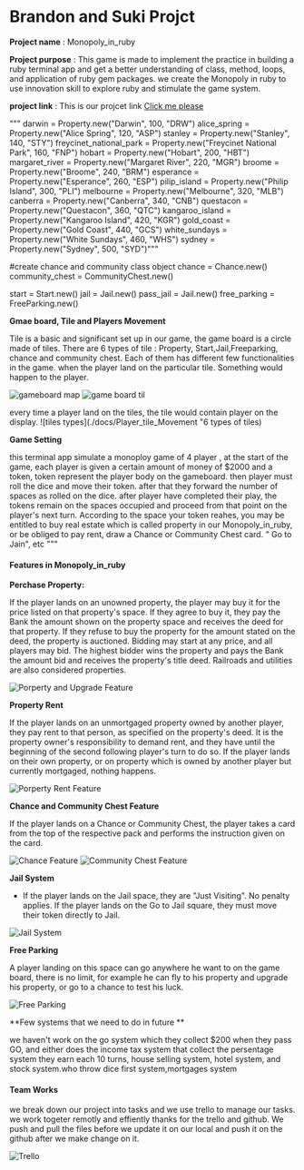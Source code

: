 # Brandon and Suki Projct

**Project name** : Monopoly_in_ruby

**Project purpose** : This game is made to implement the practice in building a ruby terminal app and get a better understanding                                       of class, method, loops, and application of ruby gem packages.  we create the Monopoly in ruby to use innovation skill to explore ruby and stimulate the game system.

**project link** : This is our projcet link [Click me please](.)

"""
darwin = Property.new("Darwin", 100, "DRW")
alice_spring = Property.new("Alice Spring", 120, "ASP")
stanley = Property.new("Stanley", 140, "STY")
freycinet_national_park = Property.new("Freycinet National Park", 160, "FNP")
hobart = Property.new("Hobart", 200, "HBT")
margaret_river = Property.new("Margaret River", 220, "MGR")
broome = Property.new("Broome", 240, "BRM")
esperance = Property.new("Esperance", 260, "ESP")
pilip_island = Property.new("Philip Island", 300, "PLI")
melbourne = Property.new("Melbourne", 320, "MLB")
canberra = Property.new("Canberra", 340, "CNB")
questacon = Property.new("Questacon", 360, "QTC")
kangaroo_island = Property.new("Kangaroo Island", 420, "KGR")
gold_coast = Property.new("Gold Coast", 440, "GCS")
white_sundays = Property.new("White Sundays", 460, "WHS")
sydney = Property.new("Sydney", 500, "SYD")"""

#create chance and community class object 
chance = Chance.new() 
community_chest = CommunityChest.new() 

start = Start.new() 
jail = Jail.new() 
pass_jail = Jail.new() 
free_parking = FreeParking.new() 


**Gmae board, Tile and Players Movement**

Tile is a basic and significant set up in our game, the game board is a circle made of tiles. There are 6 types of tile : Property, Start,Jail,Freeparking, chance and community chest. Each of them has different few functionalities in the game. when the player land on the particular tile. Something would happen to the player. 



![gameboard map](./docs/Chance_Community_Map.png "game board map")
![game board til](./docs/gameboard_tiles.png "game board tile")

every time a player land on the tiles, the tile would contain player on the display. 
![tiles types](./docs/Player_tile_Movement "6 types of tiles) 

**Game Setting**

this terminal app simulate a monoploy game of 4 player , at the start of the game, each player is given a certain amount of money of $2000 and a token, token represent the player body on the gameboard. then player must roll the dice and move their token. after that they forward the number of spaces as  rolled on the dice. after player have completed their play, the tokens remain on the spaces occupied and proceed from that point on the player's next turn.
    According to the space your token reahes, you may be entitled to buy real estate which is called property in our Monopoly_in_ruby, or be obliged to pay rent, draw a Chance or Community Chest card. " Go to Jain", etc """

#### Features in Monopoly_in_ruby

**Perchase Property:**

   If the player lands on an unowned property, the player may buy it for the price listed on that property's space. If they agree to buy it, they pay the Bank the amount shown on the property space and receives the deed for that property. If they refuse to buy the property for the amount stated on the deed, the property is auctioned. Bidding may start at any price, and all players may bid. The highest bidder wins the property and pays the Bank the amount bid and receives the property's title deed. Railroads and utilities are also considered properties.

![Porperty and Upgrade Feature](./docs/Property_class_upgrade_feature.png)

**Property Rent**

   If the player lands on an unmortgaged property owned by another player, they pay rent to that person, as specified on the property's deed. It is the property owner's responsibility to demand rent, and they have until the beginning of the second following player's turn to do so.
   If the player lands on their own property, or on property which is owned by another player but currently mortgaged, nothing happens.

![Porperty Rent Feature](./docs/property_rent.png)

**Chance and Community Chest Feature**

   If the player lands on a Chance or Community Chest, the player takes a card from the top of the respective pack and performs the instruction given on the card.

![Chance Feature](./docs/Chance_example.png)
![Community Chest Feature](./docs/Communitychestclass_example.png)

**Jail System**

+ If the player lands on the Jail space, they are "Just Visiting". No penalty applies.
If the player lands on the Go to Jail square, they must move their token directly to Jail.

![Jail System](./docs/Jail_System.png)

**Free Parking**

A player landing on this space can go anywhere he want to on the game board, there is no limit, for example he can fly to his property and upgrade his property, or go to a chance to test his luck. 

![Free Parking ](./docs/Freeparking_system.png)

**Few systems that we need to do in future **

we haven't work on the go system which  they collect $200 when they pass GO, and either does the income tax system that collect the persentage system they earn each 10 turns, house selling system, hotel system, and stock system.who throw dice first system,mortgages system

#### Team Works
 we break down our project into tasks and we use trello to manage our tasks. we work togeter remotly and effiently thanks for the trello and github. We push and pull the files before we update it on our local and push it on the github after we make change on it.
 
![Trello](./docs/Trello_Practice.png)

